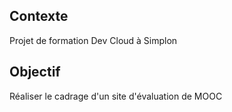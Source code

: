 ## Contexte
Projet de formation Dev Cloud à Simplon

## Objectif
Réaliser le cadrage d'un site d'évaluation de MOOC
